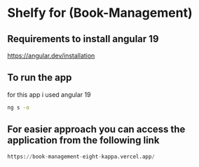 # Shelfy for (Book-Management)


## Requirements to install angular 19
https://angular.dev/installation
## To run the app
for this app i used angular 19


```bash
ng s -o
```

## For easier approach you can access the application from the following link

```python
https://book-management-eight-kappa.vercel.app/
```
